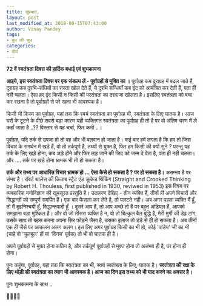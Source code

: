 ```yaml
---
title: सुप्रभात,
layout: post
last_modified_at: 2018-08-15T07:43:00
author: Vinay Pandey
tags:
- बुध की सुध
categories:
- दीर्घ
---
```

**72 वें स्वतंत्रता दिवस की हार्दिक बधाई एवं शुभकामना**

**आइये, इस स्वतंत्रता दिवस पर एक संकल्प लें - पूर्वाग्रहों से मुक्ति का ।** पूर्वाग्रह कब दुराग्रह में बदल जाते हैं, दुराग्रह कब दुरभि-संधियों का रास्ता खोल देते हैं, ये दुरभि सन्धियाँ कब द्वंद को आमंत्रित कर देती हैं, पता ही नही चलता। ऐसा हर द्वंद किसी न किसी की परतंत्रता का दरवाजा खोलता है। इसलिए स्वतंत्रता को बचा कर रखना है तो पूर्वाग्रहों से परे रहना भी आवश्यक है।

किसी भी किस्म का पूर्वाग्रह, यहां तक कि स्वयं स्वतंत्रता का पूर्वाग्रह भी, स्वतंत्रता के लिए घातक है।  आज घरों के टूटने के पीछे सबसे बड़ा कारण यही व्यक्तिगत स्वतंत्रता का पूर्वाग्रह ही तो है पर वो अंतिम चरण में ले कहाँ जाता है ..?? विस्तार से यह चर्चा, फिर कभी ..।

पूर्वाग्रह, यदि तर्क से उपजा हो तो वह और भी बलवान हो जाता है। कई बार हमें लगता है कि हम तो जिस विचार के समर्थन में खड़े हैं,  वो तो तर्कपूर्ण है, तथ्यों से युक्त है, फिर हम किसी की क्यों सुने ? परन्तु यह तर्क के लिए खड़े होना, कब अड़े होंने और फिर लड़ जाने की जिद को जन्म दे देता है, पता ही नही चलता।  और .... तर्क पर खड़े होना भ्रामक भी तो हो सकता है। 

**तर्क और तथ्य पर आधारित विचार भ्रामक हो ... ऐसा कैसे  हो सकता है ? पर हो सकता है।** असम्भव है पर संभव है। रॉबर्ट थालेस की किताब स्ट्रैट एंड क्रूकेड थिंकिंग (Straight and Crooked Thinking by  Robert H. Thouless, first published in 1930, reviwed  in 1953) इस विषय पर व्यवहारिक मनोविज्ञान की खूबसूरत प्रस्तुति है। उदाहरण देखिए - तीन व्यक्ति हैं, तीनों ही अपने विचारों और सिद्धान्तों को सम्पूर्ण समर्पित हैं। एक बार फैसला कर लेते है, तो पलटते नही। अब अगर पहला व्यक्ति मैं हूँ, तो मैं दृढ़निश्चयी हूँ, सिद्धान्तवादी हूँ । दूसरे आप हैं, तो आप अच्छे तो हैं पर बहुत अड़ियल हैं, आपको समझाना बड़ा मुश्किल है। और वो जो तीसरा व्यक्ति है न, वो तो बिल्कुल बैल बुद्धि है, मेरी मुर्गी की डेढ़ टांग, उसके साथ तो  बहस करना अपना सिर फोड़ने जैसा है, उसका इलाज तो डंडे से ही हो सकता है। अब तीनों एक ही जैसे पर आकलन अलग अलग। इस लिए अगर पूर्वाग्रह किसी का भी हो, कोई 'पांडेय' जी का भी (चाहे वो 'चुलबुल' हों या 'विनय' पूर्वक) तो भी वो घातक ही है।

अपने पूर्वाग्रहों से मुक्त होना कठिन है, और तर्कपूर्ण पूर्वाग्रहों से मुक्त होना तो असंभव ही है, पर होना ही होगा। 

पुनः कहूंगा, पूर्वाग्रह, यहां तक कि स्वतंत्रता का भी, स्वयं स्वतंत्रता के लिए, घातक है। **स्वतंत्रता की रक्षा के लिए थोड़ी सी स्वतंत्रता का त्याग भी आवश्यक है। आज का दिन इस तथ्य को भी याद करने का अवसर है।**
 
पुनः शुभकामना के साथ ..

🙏🌷🌷🙏


